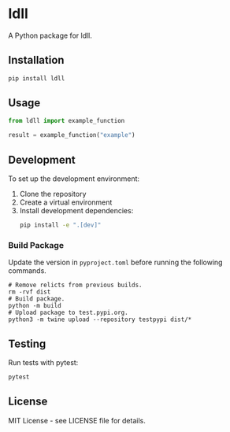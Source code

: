 # ldll

A Python package for ldll.

## Installation

```bash
pip install ldll
```

## Usage

```python
from ldll import example_function

result = example_function("example")
```

## Development

To set up the development environment:

1. Clone the repository
2. Create a virtual environment
3. Install development dependencies:
   ```bash
   pip install -e ".[dev]"
   ```

### Build Package

Update the version in `pyproject.toml` before running the following commands.
```
# Remove relicts from previous builds.
rm -rvf dist
# Build package.
python -m build
# Upload package to test.pypi.org.
python3 -m twine upload --repository testpypi dist/*
```

## Testing

Run tests with pytest:

```bash
pytest
```

## License

MIT License - see LICENSE file for details.

